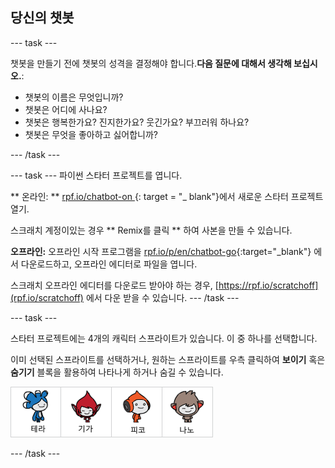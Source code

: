 ## 당신의 챗봇

\--- task \---

챗봇을 만들기 전에 챗봇의 성격을 결정해야 합니다.**다음 질문에 대해서 생각해 보십시오.**:

+ 챗봇의 이름은 무엇입니까?
+ 챗봇은 어디에 사나요?
+ 챗봇은 행복한가요? 진지한가요? 웃긴가요? 부끄러워 하나요?
+ 챗봇은 무엇을 좋아하고 싫어합니까?

\--- /task \---

\--- task \--- 파이썬 스타터 프로젝트를 엽니다.

** 온라인: ** [ rpf.io/chatbot-on ](http://rpf.io/chatbot-on) {: target = "_ blank"}에서 새로운 스타터 프로젝트 열기.

스크래치 계정이있는 경우 ** Remix를 클릭 ** 하여 사본을 만들 수 있습니다.

**오프라인:** 오프라인 시작 프로그램을 [rpf.io/p/en/chatbot-go](http://rpf.io/p/en/chatbot-go){:target="_blank"} 에서 다운로드하고, 오프라인 에디터로 파일을 엽니다.

스크래치 오프라인 에디터를 다운로드 받아야 하는 경우, [https://rpf.io/scratchoff](rpf.io/scratchoff) 에서 다운 받을 수 있습니다. \--- /task \---

\--- task \---

스타터 프로젝트에는 4개의 캐릭터 스프라이트가 있습니다. 이 중 하나를 선택합니다.

이미 선택된 스프라이트를 선택하거나, 원하는 스프라이트를 우측 클릭하여 **보이기** 혹은 **숨기기** 블록을 활용하여 나타나게 하거나 숨길 수 있습니다.

![캐릭터선택](images/chatbot-characters.png)

\--- /task \---